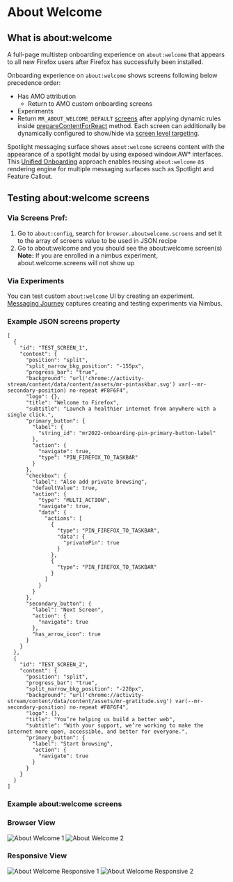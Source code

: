 # About Welcome

## What is about:welcome
A full-page multistep onboarding experience on `about:welcome` that appears to all new Firefox users after Firefox has successfully been installed.

Onboarding experience on `about:welcome` shows screens following below precedence order:
- Has AMO attribution
  - Return to AMO custom onboarding screens
- Experiments
- Return  `MR_ABOUT_WELCOME_DEFAULT` [screens](https://searchfox.org/mozilla-central/rev/3b707c8fd7e978eebf24279ee51ccf07895cfbcb/browser/components/newtab/aboutwelcome/lib/AboutWelcomeDefaults.jsm#523) after applying dynamic rules inside [prepareContentForReact](https://searchfox.org/mozilla-central/rev/3b707c8fd7e978eebf24279ee51ccf07895cfbcb/browser/components/newtab/aboutwelcome/lib/AboutWelcomeDefaults.jsm#577) method. Each screen can additionally be dynamically configured to show/hide via [screen level targeting](https://searchfox.org/mozilla-central/rev/3b707c8fd7e978eebf24279ee51ccf07895cfbcb/browser/components/newtab/aboutwelcome/lib/AboutWelcomeDefaults.jsm#90).

Spotlight messaging surface shows `about:welcome` screens content with the appearance of a spotlight modal by using exposed window.AW* interfaces. This [Unified Onboarding](https://docs.google.com/document/d/1o8W-gEkgw2GC7KFSfQRkKfWzNJg1-6fpkVPrYmmot4Y/edit) approach enables reusing `about:welcome` as rendering engine for multiple messaging surfaces such as Spotlight and Feature Callout.

## Testing about:welcome screens

### Via Screens Pref:
1. Go to `about:config`, search for `browser.aboutwelcome.screens` and set it to the array of screens value to be used in JSON recipe
2. Go to about:welcome and you should see the about:welcome screen(s)
**Note:** If you are enrolled in a nimbus experiment, about.welcome.screens will not show up

### Via Experiments
You can test custom `about:welcome` UI by creating an experiment. [Messaging Journey](https://experimenter.info/messaging/messaging-journey) captures creating and testing experiments via Nimbus.

### Example JSON screens property
```
[
  {
    "id": "TEST_SCREEN_1",
    "content": {
      "position": "split",
      "split_narrow_bkg_position": "-155px",
      "progress_bar": "true",
      "background": "url('chrome://activity-stream/content/data/content/assets/mr-pintaskbar.svg') var(--mr-secondary-position) no-repeat #F8F6F4",
      "logo": {},
      "title": "Welcome to Firefox",
      "subtitle": "Launch a healthier internet from anywhere with a single click.",
      "primary_button": {
        "label": {
          "string_id": "mr2022-onboarding-pin-primary-button-label"
        },
        "action": {
          "navigate": true,
          "type": "PIN_FIREFOX_TO_TASKBAR"
        }
      },
      "checkbox": {
        "label": "Also add private browsing",
        "defaultValue": true,
        "action": {
          "type": "MULTI_ACTION",
          "navigate": true,
          "data": {
            "actions": [
              {
                "type": "PIN_FIREFOX_TO_TASKBAR",
                "data": {
                  "privatePin": true
                }
              },
              {
                "type": "PIN_FIREFOX_TO_TASKBAR"
              }
            ]
          }
        }
      },
      "secondary_button": {
        "label": "Next Screen",
        "action": {
          "navigate": true
        },
        "has_arrow_icon": true
      }
    }
  },
  {
    "id": "TEST_SCREEN_2",
    "content": {
      "position": "split",
      "progress_bar": "true",
      "split_narrow_bkg_position": "-228px",
      "background": "url('chrome://activity-stream/content/data/content/assets/mr-gratitude.svg') var(--mr-secondary-position) no-repeat #F8F6F4",
      "logo": {},
      "title": "You’re helping us build a better web",
      "subtitle": "With your support, we’re working to make the internet more open, accessible, and better for everyone.",
      "primary_button": {
        "label": "Start browsing",
        "action": {
          "navigate": true
        }
      }
    }
  }
]
```

### Example about:welcome screens

### Browser View
![About Welcome 1](./aboutwelcome-1.png)
![About Welcome 2](./aboutwelcome-2.png)

### Responsive View
![About Welcome Responsive 1](./aboutwelcome-res-1.png)
![About Welcome Responsive 2](./aboutwelcome-res-2.png)
